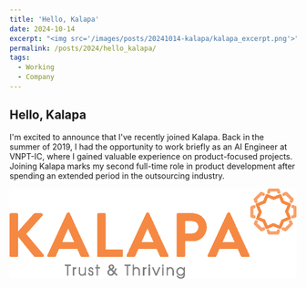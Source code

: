 ```yaml
---
title: 'Hello, Kalapa'
date: 2024-10-14
excerpt: "<img src='/images/posts/20241014-kalapa/kalapa_excerpt.png'>"
permalink: /posts/2024/hello_kalapa/
tags:
  - Working
  - Company
---
```


<head>
    <style type="text/css">
        figure{text-align: center}
        math{text-align: center}
    </style>
</head>

## Hello, Kalapa

I'm excited to announce that I've recently joined Kalapa. Back in the summer of 2019, I had the opportunity to work briefly as an AI Engineer at VNPT-IC, where I gained valuable experience on product-focused projects. Joining Kalapa marks my second full-time role in product development after spending an extended period in the outsourcing industry.

<p style="text-align:center;">
  <img src="/images/posts/20241014-kalapa/kalapa.png">
</p>


